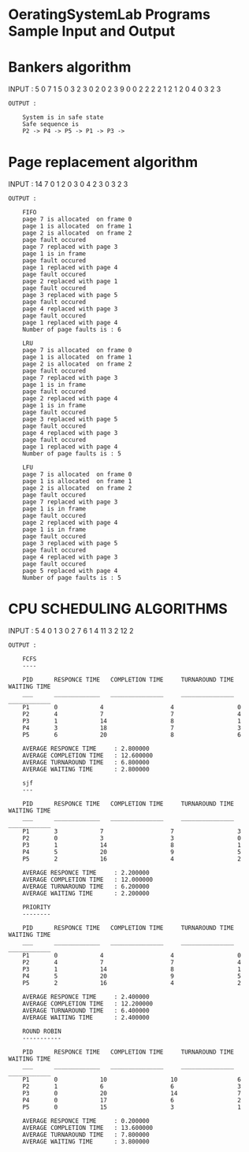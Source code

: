# OeratingSystemLab Programs Sample Input and Output

# Bankers algorithm

INPUT : 
    		5
		0
		7
		1
		5
		0
		3
		2
		3
		0
		2
		0
		2
		3
		9
		0
		0
		2
		2
		2
		2
		1
		2
		1
		2
		0
		4
		0
		3
		2
		3
    
    OUTPUT :
    
		System is in safe state
		Safe sequence is
		P2 -> P4 -> P5 -> P1 -> P3 ->
        
# Page replacement algorithm

 INPUT : 
        14
        7
        0
        1
        2
        0
        3
        0
        4
        2
        3
        0
        3
        2
        3
        
    OUTPUT :
    
        FIFO
        page 7 is allocated  on frame 0
        page 1 is allocated  on frame 1
        page 2 is allocated  on frame 2
        page fault occured
        page 7 replaced with page 3
        page 1 is in frame
        page fault occured
        page 1 replaced with page 4
        page fault occured
        page 2 replaced with page 1
        page fault occured
        page 3 replaced with page 5
        page fault occured
        page 4 replaced with page 3
        page fault occured
        page 1 replaced with page 4
        Number of page faults is : 6

        LRU
        page 7 is allocated  on frame 0
        page 1 is allocated  on frame 1
        page 2 is allocated  on frame 2
        page fault occured
        page 7 replaced with page 3
        page 1 is in frame
        page fault occured
        page 2 replaced with page 4
        page 1 is in frame
        page fault occured
        page 3 replaced with page 5
        page fault occured
        page 4 replaced with page 3
        page fault occured
        page 1 replaced with page 4
        Number of page faults is : 5

        LFU
        page 7 is allocated  on frame 0
        page 1 is allocated  on frame 1
        page 2 is allocated  on frame 2
        page fault occured
        page 7 replaced with page 3
        page 1 is in frame
        page fault occured
        page 2 replaced with page 4
        page 1 is in frame
        page fault occured
        page 3 replaced with page 5
        page fault occured
        page 4 replaced with page 3
        page fault occured
        page 5 replaced with page 4
        Number of page faults is : 5
        
      
# CPU SCHEDULING ALGORITHMS

INPUT : 
        5
        4
        0
        1
        3
        0
        2
        7
        6
        1
        4
        11
        3
        2
        12
        2

    OUTPUT :
    
        FCFS
        ----

        PID 	 RESPONCE TIME 	 COMPLETION TIME 	 TURNAROUND TIME 	 WAITING TIME
        ___ 	 _____________ 	 _______________ 	 _______________ 	 ____________
        P1   	 0      	  4             	  4      	         0
        P2   	 4      	  7             	  7      	         4
        P3   	 1      	  14             	  8      	         1
        P4   	 3      	  18             	  7      	         3
        P5   	 6      	  20             	  8      	         6

        AVERAGE RESPONCE TIME     : 2.800000
        AVERAGE COMPLETION TIME   : 12.600000
        AVERAGE TURNAROUND TIME   : 6.800000
        AVERAGE WAITING TIME      : 2.800000

        sjf
        ---

        PID 	 RESPONCE TIME 	 COMPLETION TIME 	 TURNAROUND TIME 	 WAITING TIME
        ___ 	 _____________ 	 _______________ 	 _______________ 	 ____________
        P1   	 3      	  7             	  7      	         3
        P2   	 0      	  3             	  3      	         0
        P3   	 1      	  14             	  8      	         1
        P4   	 5      	  20             	  9      	         5
        P5   	 2      	  16             	  4      	         2

        AVERAGE RESPONCE TIME     : 2.200000
        AVERAGE COMPLETION TIME   : 12.000000
        AVERAGE TURNAROUND TIME   : 6.200000
        AVERAGE WAITING TIME      : 2.200000

        PRIORITY
        --------

        PID 	 RESPONCE TIME 	 COMPLETION TIME 	 TURNAROUND TIME 	 WAITING TIME
        ___ 	 _____________ 	 _______________ 	 _______________ 	 ____________
        P1   	 0      	  4             	  4      	         0
        P2   	 4      	  7             	  7      	         4
        P3   	 1      	  14             	  8      	         1
        P4   	 5      	  20             	  9      	         5
        P5   	 2      	  16             	  4      	         2

        AVERAGE RESPONCE TIME     : 2.400000
        AVERAGE COMPLETION TIME   : 12.200000
        AVERAGE TURNAROUND TIME   : 6.400000
        AVERAGE WAITING TIME      : 2.400000

        ROUND ROBIN
        -----------

        PID 	 RESPONCE TIME 	 COMPLETION TIME 	 TURNAROUND TIME 	 WAITING TIME
        ___ 	 _____________ 	 _______________ 	 _______________ 	 ____________
        P1   	 0      	  10             	  10      	         6
        P2   	 1      	  6             	  6      	         3
        P3   	 0      	  20             	  14      	         7
        P4   	 0      	  17             	  6      	         2
        P5   	 0      	  15             	  3      	         1

        AVERAGE RESPONCE TIME     : 0.200000
        AVERAGE COMPLETION TIME   : 13.600000
        AVERAGE TURNAROUND TIME   : 7.800000
        AVERAGE WAITING TIME      : 3.800000
